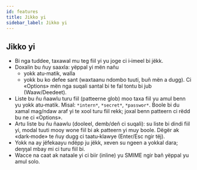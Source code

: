 ```yaml
---
id: features
title: Jikko yi
sidebar_label: Jikko yi
---
```


## Jikko yi

- Bi nga tuddee, taxawal mu teg fiil yi yu joge ci i‑imeel bi jëkk.
- Doxalin bu ñuy saaxla: yëppal yi mën nañu
  - yokk atu‑matik, walla
  - yokk bu ko defee sant (waxtaanu ndombo tuuti, buñ mën a dugg). Ci «Options» mën nga suqali santal bi te fal tontu bi jub (Waaw/Deedeet).
- Liste bu ñu ñaawlu turu fiil (patteerne glob) moo taxa fiil yu amul benn yu yokk atu‑matik. Misal: `*intern*`, `*secret*`, `*passwor*`.
  Boole bi du xamal mag/ndaw araf yi te xool turu fiil rekk; joxal benn patteern ci rëdd bu ne ci «Options».
- Artu liste bu ñu ñaawlu (dooleel, demb/deñ ci suqali): su liste bi dindi fiil yi, modal tuuti mooy wone fiil bi ak patteern yi muy boole. Dëgër ak «dark‑mode» te ñuy dugg ci taatu‑klawye (Enter/Esc ngir tëj).
- Yokk na ay jëfekaayu ndëpp ju jëkk, xeven su ngeen a yokkal dara; deŋŋal mbay mi ci turu fiil bi.
- Wacce na caat ak nataale yi ci biir (inline) yu SMIME ngir bañ yëppal yu amul solo.
